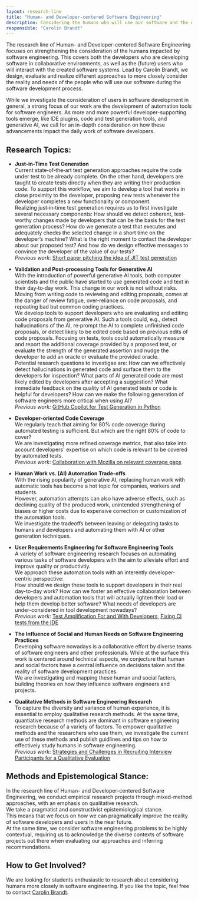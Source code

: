```yaml
---
layout: research-line
title: "Human- and Developer-centered Software Engineering"
description: Considering the humans who will use our software and the developers who create it during software engineering processes.
responsible: "Carolin Brandt"
---
```

The research line of Human- and Developer-centered Software Engineering focuses on strengthening the consideration of the humans impacted by software engineering.
This covers both the developers who are developing software in collaborative environments, as well as the (future) users who will interact with the created software systems.
Lead by Carolin Brandt, we design, evaluate and realize different approaches to more closely consider the reality and needs of the people who will use our software during the software development process.

While we investigate the consideration of users in software development in general, a strong focus of our work are the development of automation tools for software engineers. As more and more powerful developer-supporting tools emerge, like IDE plugins, code and test generation tools, and generative AI, we call for an in-depth consideration on how these advancements impact the daily work of software developers.

## Research Topics:

- **Just-in-Time Test Generation**  
Current state‐of‐the‐art test generation approaches require the code under test to be already complete. On the other hand, developers are taught to create tests directly when they are writing their production code. To support this workflow, we aim to develop a tool that works in close proximity to the developer, proposing new tests whenever the developer completes a new functionality or component.  
Realizing just‐in‐time test generation requires us to first investigate several necessary components: How should we detect coherent, test‐worthy changes made by developers that can be the basis for the test generation process? How do we generate a test that executes and adequately checks the selected change in a short time on the developer’s machine? What is the right moment to contact the developer about our proposed test? And how do we design effective messages to convince the developer of the value of our tests?  
*Previous work:* [Short paper pitching the idea of JIT test generation](https://carolin-brandt.de/works/brandt-smileseng22)

- **Validation and Post-processing Tools for Generative AI**  
With the introduction of powerful generative AI tools, both computer scientists and the public have started to use generated code and text in their day‐to‐day work. This change in our work is not without risks. Moving from writing code to reviewing and editing proposals, comes at the danger of review fatigue, over‐reliance on code proposals, and repeating bad but common coding practices.  
We develop tools to support developers who are evaluating and editing code proposals from generative AI. Such a tools could, e.g., detect hallucinations of the AI, re‐prompt the AI to complete unfinished code proposals, or detect likely to be edited code based on previous edits of code proposals. Focusing on tests, tools could automatically measure and report the additional coverage provided by a proposed test, or evaluate the strength of the generated assertion and nudge the developer to add an oracle or evaluate the provided oracle.  
Potential research questions to investigae are: How can we effectively detect hallucinations in generated code and surface them to the developers for inspection? What parts of AI generated code are most likely edited by developers after accepting a suggestion? What immediate feedback on the quality of AI generated tests or code is helpful for developers? How can we make the following generation of software engineers more critical when using AI?  
*Previous work:* [GitHub Copilot for Test Generation in Python](https://carolin-brandt.de/works/elhaji-ast24)

- **Developer-oriented Code Coverage**  
We regularly teach that aiming for 80% code coverage during automated testing is sufficient. But which are the right 80% of code to cover?  
We are investigating more refined coverage metrics, that also take into account developers' expertise on which code is relevant to be covered by automated tests.  
*Previous work:* [Collaboration with Mozilla on relevant coverage gaps](https://carolin-brandt.de/works/brandt-icseseip24)

- **Human Work vs. (AI) Automation Trade-offs**  
With the rising popularity of generative AI, replacing human work with automatic tools has become a hot topic for companies, workers and students.  
However, automation attempts can also have adverse effects, such as declining quality of the produced work, unintended strengthening of biases or higher costs due to expensive correction or customization of the automation tools.  
We investigate the tradeoffs between leaving or delegating tasks to humans and developers and automating them with AI or other generation techniques.

- **User Requirements Engineering for Software Engineering Tools**  
A variety of software engineering research focuses on automating various tasks of software developers with the aim to alleviate effort and improve quality or productivtiy.  
We approach these automation tools with an interently developer-centric perspective:  
How should we design these tools to support developers in their real day-to-day work? How can we foster an effective collaboration between developers and automation tools that will actually lighten their load or help them develop better software? What needs of developers are under-considered in tool development nowadays?  
*Previous work:* [Test Amplification For and With Developers](https://carolin-brandt.de/works/brandt-phd-thesis), [Fixing CI tests from the IDE](https://carolin-brandt.de/works/boone-icpc22)

- **The Influence of Social and Human Needs on Software Engineering Practices**  
Developing software nowadays is a collaborative effort by diverse teams of software engineers and other professionals. While at the surface this work is centered around technical aspects, we conjecture that human and social factors have a central influence on decisions taken and the reality of software development practices.  
We are investigating and mapping these human and social factors, building theories on how they influence software engineers and projects.

- **Qualitative Methods in Software Engineering Research**  
To capture the diversity and variance of human experience, it is essential to employ qualitative research methods. At the same time, quantiative research methods are dominant in software engineering research because of a variety of factors. To empower qualitative methods and the researchers who use them, we investigate the current use of these methods and publish guidlines and tips on how to effectively study humans in software engineering.  
*Previous work:* [Strategies and Challenges in Recruiting Interview Participants for a Qualitative Evaluation](https://carolin-brandt.de/works/brandt-ropes22)

## Methods and Epistemological Stance:

In the research line of Human- and Developer-centered Software Engineering, we conduct empirical research projects through mixed-method approaches, with an emphasis on qualitative research.  
We take a pragmatist and constructivist epistemiological stance.  
This means that we focus on how we can pragmatically improve the reality of software developers and users in the near future.  
At the same time, we consider software engineering problems to be highly contextual, requiring us to acknowledge the diverse contexts of software projects out there when evaluating our approaches and inferring recommendations.

## How to Get Involved?

We are looking for students enthusiastic to research about considering humans more closely in software engineering. If you like the topic, feel free to contact [Carolin Brandt](https://carolin-brandt.de/).
